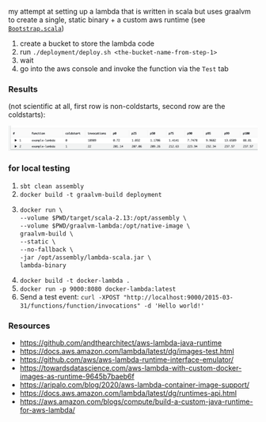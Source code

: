 my attempt at setting up a lambda that is written in scala but uses graalvm to create a single, static binary + a custom
aws runtime (see [`Bootstrap.scala`](./src/main/scala/example/Bootstrap.scala))

1. create a bucket to store the lambda code
2. run `./deployment/deploy.sh <the-bucket-name-from-step-1>`
3. wait
4. go into the aws console and invoke the function via the `Test` tab

### Results

(not scientific at all, first row is non-coldstarts, second row are the coldstarts):

![Results](./results.png)

### for local testing

1. `sbt clean assembly`
2. `docker build -t graalvm-build deployment`
3. ```
   docker run \
   --volume $PWD/target/scala-2.13:/opt/assembly \
   --volume $PWD/graalvm-lambda:/opt/native-image \
   graalvm-build \
   --static \
   --no-fallback \
   -jar /opt/assembly/lambda-scala.jar \
   lambda-binary
   ```
4. `docker build -t docker-lambda .`
5. `docker run -p 9000:8080 docker-lambda:latest`
6. Send a test event: `curl -XPOST "http://localhost:9000/2015-03-31/functions/function/invocations" -d 'Hello world!'`

### Resources

- https://github.com/andthearchitect/aws-lambda-java-runtime
- https://docs.aws.amazon.com/lambda/latest/dg/images-test.html
- https://github.com/aws/aws-lambda-runtime-interface-emulator/
- https://towardsdatascience.com/aws-lambda-with-custom-docker-images-as-runtime-9645b7baeb6f
- https://aripalo.com/blog/2020/aws-lambda-container-image-support/
- https://docs.aws.amazon.com/lambda/latest/dg/runtimes-api.html
- https://aws.amazon.com/blogs/compute/build-a-custom-java-runtime-for-aws-lambda/